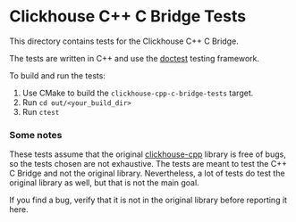 Clickhouse C++ C Bridge Tests
=============================
This directory contains tests for the Clickhouse C++ C Bridge.

The tests are written in C++ and use the [doctest](https://github.com/doctest/doctest]) testing framework.

To build and run the tests:

1. Use CMake to build the `clickhouse-cpp-c-bridge-tests` target.
2. Run `cd out/<your_build_dir>`
3. Run `ctest`

### Some notes

These tests assume that the original [clickhouse-cpp](https://github.com/ClickHouse/clickhouse-cpp) library is free of
bugs, so the tests chosen are not exhaustive. The tests are meant to test the C++ C Bridge and not the original library.
Nevertheless, a lot of tests do test the original library as well, but that is not the main goal.

If you find a bug, verify that it is not in the original library before reporting it here.

